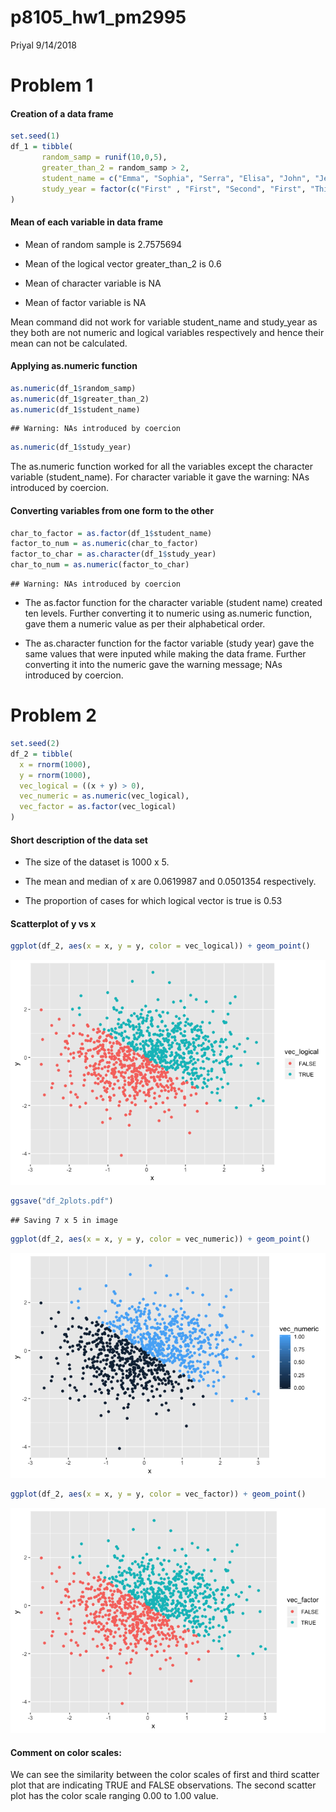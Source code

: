 p8105\_hw1\_pm2995
================
Priyal
9/14/2018

Problem 1
=========

#### Creation of a data frame

``` r
set.seed(1)
df_1 = tibble( 
       random_samp = runif(10,0,5),
       greater_than_2 = random_samp > 2,
       student_name = c("Emma", "Sophia", "Serra", "Elisa", "John", "Jessica","Ross","Kaity",    "Jo","Luke"),
       study_year = factor(c("First" , "First", "Second", "First", "Third", "Second", "Second", "Third", "First", "First"))
)
```

#### Mean of each variable in data frame

-   Mean of random sample is 2.7575694

-   Mean of the logical vector greater\_than\_2 is 0.6

-   Mean of character variable is NA

-   Mean of factor variable is NA

Mean command did not work for variable student\_name and study\_year as they both are not numeric and logical variables respectively and hence their mean can not be calculated.

#### Applying as.numeric function

``` r
as.numeric(df_1$random_samp)
as.numeric(df_1$greater_than_2)
as.numeric(df_1$student_name)
```

    ## Warning: NAs introduced by coercion

``` r
as.numeric(df_1$study_year)
```

The as.numeric function worked for all the variables except the character variable (student\_name). For character variable it gave the warning: NAs introduced by coercion.

#### Converting variables from one form to the other

``` r
char_to_factor = as.factor(df_1$student_name)
factor_to_num = as.numeric(char_to_factor)
factor_to_char = as.character(df_1$study_year)
char_to_num = as.numeric(factor_to_char)
```

    ## Warning: NAs introduced by coercion

-   The as.factor function for the character variable (student name) created ten levels. Further converting it to numeric using as.numeric function, gave them a numeric value as per their alphabetical order.

-   The as.character function for the factor variable (study year) gave the same values that were inputed while making the data frame. Further converting it into the numeric gave the warning message; NAs introduced by coercion.

Problem 2
=========

``` r
set.seed(2)
df_2 = tibble(
  x = rnorm(1000),
  y = rnorm(1000),
  vec_logical = ((x + y) > 0),
  vec_numeric = as.numeric(vec_logical),
  vec_factor = as.factor(vec_logical)
)
```

#### Short description of the data set

-   The size of the dataset is 1000 x 5.

-   The mean and median of x are 0.0619987 and 0.0501354 respectively.

-   The proportion of cases for which logical vector is true is 0.53

#### Scatterplot of y vs x

``` r
ggplot(df_2, aes(x = x, y = y, color = vec_logical)) + geom_point()
```

![](p8105_hw1_pm2995_files/figure-markdown_github/yx_scatter_plot-1.png)

``` r
ggsave("df_2plots.pdf")
```

    ## Saving 7 x 5 in image

``` r
ggplot(df_2, aes(x = x, y = y, color = vec_numeric)) + geom_point()
```

![](p8105_hw1_pm2995_files/figure-markdown_github/yx_scatter_plot-2.png)

``` r
ggplot(df_2, aes(x = x, y = y, color = vec_factor)) + geom_point()
```

![](p8105_hw1_pm2995_files/figure-markdown_github/yx_scatter_plot-3.png)

#### Comment on color scales:

We can see the similarity between the color scales of first and third scatter plot that are indicating TRUE and FALSE observations. The second scatter plot has the color scale ranging 0.00 to 1.00 value.
